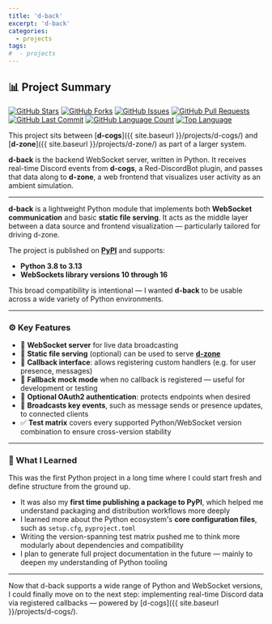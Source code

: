 ```yaml
---
title: 'd-back'
excerpt: 'd-back'
categories:
  - projects
tags:
#  - projects
---
```

## 📊 Project Summary

[![GitHub Stars](https://img.shields.io/github/stars/nntin/d-back)](https://github.com/nntin/d-back/stargazers)
[![GitHub Forks](https://img.shields.io/github/forks/nntin/d-back)](https://github.com/nntin/d-back/network)
[![GitHub Issues](https://img.shields.io/github/issues/nntin/d-back)](https://github.com/nntin/d-back/issues)
[![GitHub Pull Requests](https://img.shields.io/github/issues-pr/nntin/d-back)](https://github.com/nntin/d-back/pulls)
[![GitHub Last Commit](https://img.shields.io/github/last-commit/nntin/d-back)](https://github.com/nntin/d-back/commits)
[![GitHub Language Count](https://img.shields.io/github/languages/count/nntin/d-back)](https://github.com/nntin/d-back)
[![Top Language](https://img.shields.io/github/languages/top/nntin/d-back)](https://github.com/nntin/d-back)

This project sits between [**d-cogs**]({{ site.baseurl }}/projects/d-cogs/) and [**d-zone**]({{ site.baseurl }}/projects/d-zone/) as part of a larger system.

**d-back** is the backend WebSocket server, written in Python. It receives real-time Discord events from **d-cogs**, a Red-DiscordBot plugin, and passes that data along to **d-zone**, a web frontend that visualizes user activity as an ambient simulation.

---

**d-back** is a lightweight Python module that implements both **WebSocket communication** and basic **static file serving**. It acts as the middle layer between a data source and frontend visualization — particularly tailored for driving d-zone.

The project is published on **[PyPI](https://pypi.org/project/d-back/)** and supports:

- **Python 3.8 to 3.13**
- **WebSockets library versions 10 through 16**

This broad compatibility is intentional — I wanted **d-back** to be usable across a wide variety of Python environments.

---

### ⚙️ Key Features

- 📡 **WebSocket server** for live data broadcasting
- 🧾 **Static file serving** (optional) can be used to serve [**d-zone**](https://github.com/nntin/d-zone)
- 🧠 **Callback interface**: allows registering custom handlers (e.g. for user presence, messages)
- 🧪 **Fallback mock mode** when no callback is registered — useful for development or testing
- 🔐 **Optional OAuth2 authentication**: protects endpoints when desired
- 🔁 **Broadcasts key events**, such as message sends or presence updates, to connected clients
- ✅ **Test matrix** covers every supported Python/WebSocket version combination to ensure cross-version stability

---

### 🧠 What I Learned

This was the first Python project in a long time where I could start fresh and define structure from the ground up.

- It was also my **first time publishing a package to PyPI**, which helped me understand packaging and distribution workflows more deeply
- I learned more about the Python ecosystem's **core configuration files**, such as `setup.cfg`, `pyproject.toml`
- Writing the version-spanning test matrix pushed me to think more modularly about dependencies and compatibility
- I plan to generate full project documentation in the future — mainly to deepen my understanding of Python tooling

---

Now that d-back supports a wide range of Python and WebSocket versions, I could finally move on to the next step: implementing real-time Discord data via registered callbacks — powered by [d-cogs]({{ site.baseurl }}/projects/d-cogs/).
